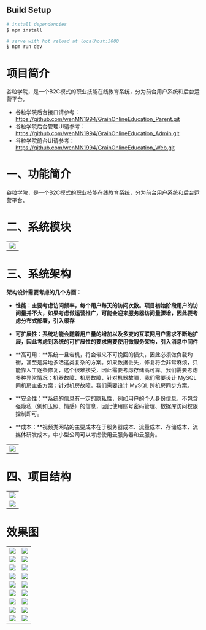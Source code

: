 ## Build Setup

``` bash
# install dependencies
$ npm install

# serve with hot reload at localhost:3000
$ npm run dev
```

# 项目简介

谷粒学院，是一个B2C模式的职业技能在线教育系统，分为前台用户系统和后台运营平台。

- 谷粒学院后台接口请参考：https://github.com/wenMN1994/GrainOnlineEducation_Parent.git
- 谷粒学院后台管理UI请参考：https://github.com/wenMN1994/GrainOnlineEducation_Admin.git
- 谷粒学院前台UI请参考：https://github.com/wenMN1994/GrainOnlineEducation_Web.git

# 一、功能简介

谷粒学院，是一个B2C模式的职业技能在线教育系统，分为前台用户系统和后台运营平台。

# 二、系统模块

<table>
    <tr>
        <td><img src="https://img-blog.csdnimg.cn/20200314174755805.png?x-oss-process=image/watermark,type_ZmFuZ3poZW5naGVpdGk,shadow_10,text_aHR0cHM6Ly9ibG9nLmNzZG4ubmV0L2JhaWR1XzMzMjY3MDc5,size_16,color_FFFFFF,t_70"/>
      	</td>
    </tr>        
</table>


# 三、系统架构

**架构设计需要考虑的几个方面：**

- **性能：**主要考虑访问频率，每个用户每天的访问次数。项目初始阶段用户的访问量并不大，如果考虑做运营推广，可能会迎来服务器访问量骤增，因此要考虑**分布式部署，引入缓存**

- **可扩展性：**系统功能会随着用户量的增加以及多变的互联网用户需求不断地扩展，因此考虑到系统的可扩展性的要求需要**使用微服务架构，引入消息中间件**

- **高可用：**系统一旦宕机，将会带来不可挽回的损失，因此必须做负载均衡，甚至是异地多活这类复杂的方案。如果数据丢失，修复将会非常麻烦，只能靠人工逐条修复，这个很难接受，因此需要考虑存储高可靠。我们需要考虑多种异常情况：机器故障、机房故障，针对机器故障，我们需要设计 MySQL 同机房主备方案；针对机房故障，我们需要设计 MySQL 跨机房同步方案。

- **安全性：**系统的信息有一定的隐私性，例如用户的个人身份信息，不包含强隐私（例如玉照、情感）的信息，因此使用账号密码管理、数据库访问权限控制即可。

- **成本：**视频类网站的主要成本在于服务器成本、流量成本、存储成本、流媒体研发成本，中小型公司可以考虑使用云服务器和云服务。

  

<table>
    <tr>
        <td><img src="https://img-blog.csdnimg.cn/20200314174813599.png?x-oss-process=image/watermark,type_ZmFuZ3poZW5naGVpdGk,shadow_10,text_aHR0cHM6Ly9ibG9nLmNzZG4ubmV0L2JhaWR1XzMzMjY3MDc5,size_16,color_FFFFFF,t_70"/></td>
    </tr>        
</table>

# 四、项目结构

<table>
    <tr>
        <td><img src="https://img-blog.csdnimg.cn/20200314180753236.png?x-oss-process=image/watermark,type_ZmFuZ3poZW5naGVpdGk,shadow_10,text_aHR0cHM6Ly9ibG9nLmNzZG4ubmV0L2JhaWR1XzMzMjY3MDc5,size_16,color_FFFFFF,t_70"/></td>
    </tr>  
    <tr>
        <td><img src="https://img-blog.csdnimg.cn/20200314181901394.png?x-oss-process=image/watermark,type_ZmFuZ3poZW5naGVpdGk,shadow_10,text_aHR0cHM6Ly9ibG9nLmNzZG4ubmV0L2JhaWR1XzMzMjY3MDc5,size_16,color_FFFFFF,t_70"/></td>
    </tr> 
</table>





# 效果图

<table>
    <tr>
        <td><img src="https://img-blog.csdnimg.cn/20200314181540634.png?x-oss-process=image/watermark,type_ZmFuZ3poZW5naGVpdGk,shadow_10,text_aHR0cHM6Ly9ibG9nLmNzZG4ubmV0L2JhaWR1XzMzMjY3MDc5,size_16,color_FFFFFF,t_70"/></td>
        <td><img src="https://img-blog.csdnimg.cn/20200314181406128.png?x-oss-process=image/watermark,type_ZmFuZ3poZW5naGVpdGk,shadow_10,text_aHR0cHM6Ly9ibG9nLmNzZG4ubmV0L2JhaWR1XzMzMjY3MDc5,size_16,color_FFFFFF,t_70"/></td>
    </tr>  
    <tr>
        <td><img src="https://img-blog.csdnimg.cn/20200314181436204.png?x-oss-process=image/watermark,type_ZmFuZ3poZW5naGVpdGk,shadow_10,text_aHR0cHM6Ly9ibG9nLmNzZG4ubmV0L2JhaWR1XzMzMjY3MDc5,size_16,color_FFFFFF,t_70"/></td>
        <td><img src="https://img-blog.csdnimg.cn/20200314181500673.png?x-oss-process=image/watermark,type_ZmFuZ3poZW5naGVpdGk,shadow_10,text_aHR0cHM6Ly9ibG9nLmNzZG4ubmV0L2JhaWR1XzMzMjY3MDc5,size_16,color_FFFFFF,t_70"/></td>
    </tr>  
    <tr>
        <td><img src="https://img-blog.csdnimg.cn/20200314191228208.png?x-oss-process=image/watermark,type_ZmFuZ3poZW5naGVpdGk,shadow_10,text_aHR0cHM6Ly9ibG9nLmNzZG4ubmV0L2JhaWR1XzMzMjY3MDc5,size_16,color_FFFFFF,t_70"/></td>
        <td><img src="https://img-blog.csdnimg.cn/20200314192146196.png?x-oss-process=image/watermark,type_ZmFuZ3poZW5naGVpdGk,shadow_10,text_aHR0cHM6Ly9ibG9nLmNzZG4ubmV0L2JhaWR1XzMzMjY3MDc5,size_16,color_FFFFFF,t_70"/></td>
    </tr>  
    <tr>
        <td><img src="https://img-blog.csdnimg.cn/20200314191245350.png?x-oss-process=image/watermark,type_ZmFuZ3poZW5naGVpdGk,shadow_10,text_aHR0cHM6Ly9ibG9nLmNzZG4ubmV0L2JhaWR1XzMzMjY3MDc5,size_16,color_FFFFFF,t_70"/></td>
        <td><img src="https://img-blog.csdnimg.cn/20200314192417849.png?x-oss-process=image/watermark,type_ZmFuZ3poZW5naGVpdGk,shadow_10,text_aHR0cHM6Ly9ibG9nLmNzZG4ubmV0L2JhaWR1XzMzMjY3MDc5,size_16,color_FFFFFF,t_70"/></td>
    </tr>  
    <tr>
        <td><img src="https://img-blog.csdnimg.cn/20200314181540634.png?x-oss-process=image/watermark,type_ZmFuZ3poZW5naGVpdGk,shadow_10,text_aHR0cHM6Ly9ibG9nLmNzZG4ubmV0L2JhaWR1XzMzMjY3MDc5,size_16,color_FFFFFF,t_70"/></td>
        <td><img src="https://img-blog.csdnimg.cn/20200314191305200.png?x-oss-process=image/watermark,type_ZmFuZ3poZW5naGVpdGk,shadow_10,text_aHR0cHM6Ly9ibG9nLmNzZG4ubmV0L2JhaWR1XzMzMjY3MDc5,size_16,color_FFFFFF,t_70"/></td>
    </tr>  
    <tr>
        <td><img src="https://img-blog.csdnimg.cn/20200314191325241.png?x-oss-process=image/watermark,type_ZmFuZ3poZW5naGVpdGk,shadow_10,text_aHR0cHM6Ly9ibG9nLmNzZG4ubmV0L2JhaWR1XzMzMjY3MDc5,size_16,color_FFFFFF,t_70"/></td>
        <td><img src="https://img-blog.csdnimg.cn/20200314191400367.png?x-oss-process=image/watermark,type_ZmFuZ3poZW5naGVpdGk,shadow_10,text_aHR0cHM6Ly9ibG9nLmNzZG4ubmV0L2JhaWR1XzMzMjY3MDc5,size_16,color_FFFFFF,t_70"/></td>
    </tr>  
    <tr>
        <td><img src="https://img-blog.csdnimg.cn/20200314191416449.png?x-oss-process=image/watermark,type_ZmFuZ3poZW5naGVpdGk,shadow_10,text_aHR0cHM6Ly9ibG9nLmNzZG4ubmV0L2JhaWR1XzMzMjY3MDc5,size_16,color_FFFFFF,t_70"/></td>
        <td><img src="https://img-blog.csdnimg.cn/20200314191434263.png?x-oss-process=image/watermark,type_ZmFuZ3poZW5naGVpdGk,shadow_10,text_aHR0cHM6Ly9ibG9nLmNzZG4ubmV0L2JhaWR1XzMzMjY3MDc5,size_16,color_FFFFFF,t_70"/></td>
    </tr>  
    <tr>
        <td><img src="https://img-blog.csdnimg.cn/20200314191533613.png?x-oss-process=image/watermark,type_ZmFuZ3poZW5naGVpdGk,shadow_10,text_aHR0cHM6Ly9ibG9nLmNzZG4ubmV0L2JhaWR1XzMzMjY3MDc5,size_16,color_FFFFFF,t_70"/></td>
        <td><img src="https://img-blog.csdnimg.cn/20200314191653808.png?x-oss-process=image/watermark,type_ZmFuZ3poZW5naGVpdGk,shadow_10,text_aHR0cHM6Ly9ibG9nLmNzZG4ubmV0L2JhaWR1XzMzMjY3MDc5,size_16,color_FFFFFF,t_70"/></td>
    </tr>  
    <tr>
        <td><img src="https://img-blog.csdnimg.cn/20200314191708416.png?x-oss-process=image/watermark,type_ZmFuZ3poZW5naGVpdGk,shadow_10,text_aHR0cHM6Ly9ibG9nLmNzZG4ubmV0L2JhaWR1XzMzMjY3MDc5,size_16,color_FFFFFF,t_70"/></td>
        <td><img src="https://img-blog.csdnimg.cn/20200314191611311.png?x-oss-process=image/watermark,type_ZmFuZ3poZW5naGVpdGk,shadow_10,text_aHR0cHM6Ly9ibG9nLmNzZG4ubmV0L2JhaWR1XzMzMjY3MDc5,size_16,color_FFFFFF,t_70"/></td>
    </tr> 
</table>




